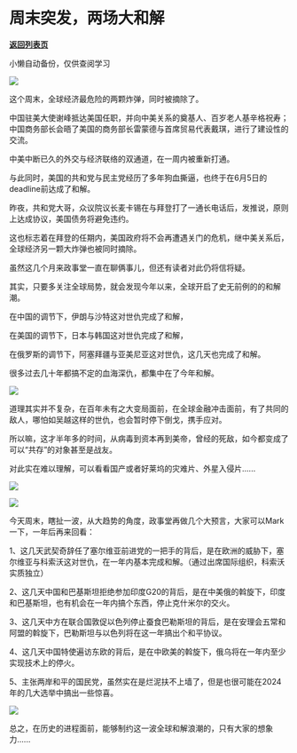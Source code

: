 # 周末突发，两场大和解

[**返回列表页**](/gzh/政事堂2019)

小懒自动备份，仅供查阅学习

![](https://mmbiz.qpic.cn/mmbiz_png/rxhS23yu8cPwnkfFAzib9NPpYaDWibOVfPIepuLJcFuIK9PcJkf4vcXwYc5hbXrw4icCD14IrKXZwIM1lvdZjT2rQ/640?wx_fmt=png)

这个周末，全球经济最危险的两颗炸弹，同时被摘除了。  

中国驻美大使谢峰抵达美国任职，并向中美关系的奠基人、百岁老人基辛格祝寿；中国商务部长会晤了美国的商务部长雷蒙德与首席贸易代表戴琪，进行了建设性的交流。

中美中断已久的外交与经济联络的双通道，在一周内被重新打通。  

与此同时，美国的共和党与民主党经历了多年狗血撕逼，也终于在6月5日的deadline前达成了和解。

昨夜，共和党大哥，众议院议长麦卡锡在与拜登打了一通长电话后，发推说，原则上达成协议，美国债务将避免违约。

这也标志着在拜登的任期内，美国政府将不会再遭遇关门的危机，继中美关系后，全球经济另一颗大炸弹也被同时摘除。

虽然这几个月来政事堂一直在聊俩事儿，但还有读者对此仍将信将疑。

其实，只要多关注全球局势，就会发现今年以来，全球开启了史无前例的的和解潮。

在中国的调节下，伊朗与沙特这对世仇完成了和解，

在美国的调节下，日本与韩国这对世仇完成了和解，

在俄罗斯的调节下，阿塞拜疆与亚美尼亚这对世仇，这几天也完成了和解。

很多过去几十年都搞不定的血海深仇，都集中在了今年和解。  

![](https://mmbiz.qpic.cn/mmbiz_png/rxhS23yu8cPwnkfFAzib9NPpYaDWibOVfPWTpBK6FbE1MibbXE2GlicjdOIGIk3Qq227Ew1zkunCkNy3wWvgIE9tmg/640?wx_fmt=png)

道理其实并不复杂，在百年未有之大变局面前，在全球金融冲击面前，有了共同的敌人，哪怕如吴越这样的世仇，也会暂时停下倒戈，携手应对。

所以嘛，这才半年多的时间，从病毒到资本再到美帝，曾经的死敌，如今都变成了可以“共存”的对象甚至是战友。  

对此实在难以理解，可以看看国产或者好莱坞的灾难片、外星入侵片......

![](https://mmbiz.qpic.cn/mmbiz_jpg/rxhS23yu8cPwnkfFAzib9NPpYaDWibOVfPMGIjU0W8736uAwHibrRlEhibewYvhZUnmMcP5IqEPCRbX7h99Eh6VeBg/640?wx_fmt=jpeg)

![](https://mmbiz.qpic.cn/mmbiz_jpg/rxhS23yu8cPwnkfFAzib9NPpYaDWibOVfPibfYa5dUFlictLhvbZPQAYI6DcSjsYGaRwjDB7ZkE7KVdAPKxHTAuEVw/640?wx_fmt=jpeg)

今天周末，瞎扯一波，从大趋势的角度，政事堂再做几个大预言，大家可以Mark一下，一年后再来回看：

1、这几天武契奇辞任了塞尔维亚前进党的一把手的背后，是在欧洲的威胁下，塞尔维亚与科索沃这对世仇，在一年内基本完成和解。（通过出席国际组织，科索沃实质独立）

2、这几天中国和巴基斯坦拒绝参加印度G20的背后，是在中美俄的斡旋下，印度和巴基斯坦，也有机会在一年内搞个东西，停止克什米尔的交火。

3、这几天中方在联合国敦促以色列停止蚕食巴勒斯坦的背后，是在安理会五常和阿盟的斡旋下，巴勒斯坦与以色列将在这一年搞出个和平协议。

4、这几天中国特使遍访东欧的背后，是在中欧美的斡旋下，俄乌将在一年内至少实现技术上的停火。  

5、主张两岸和平的国民党，虽然实在是烂泥扶不上墙了，但是也很可能在2024年的几大选举中搞出一些惊喜。

![](https://mmbiz.qpic.cn/mmbiz_jpg/rxhS23yu8cPwnkfFAzib9NPpYaDWibOVfPU5LRnUdnuTcibNz3mkg0HBEw6tb5e3FgR7nbX1W97dPhOkLc5DERuvg/640?wx_fmt=jpeg)

总之，在历史的进程面前，能够制约这一波全球和解浪潮的，只有大家的想象力......  


